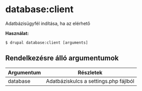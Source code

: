 # database:client
Adatbázisügyfél indítása, ha az elérhető

**Használat:**
```
$ drupal database:client [arguments]
```

## Rendelkezésre álló argumentumok
Argumentum | Részletek
---------|-------------
database | Adatbáziskulcs a settings.php fájlból
